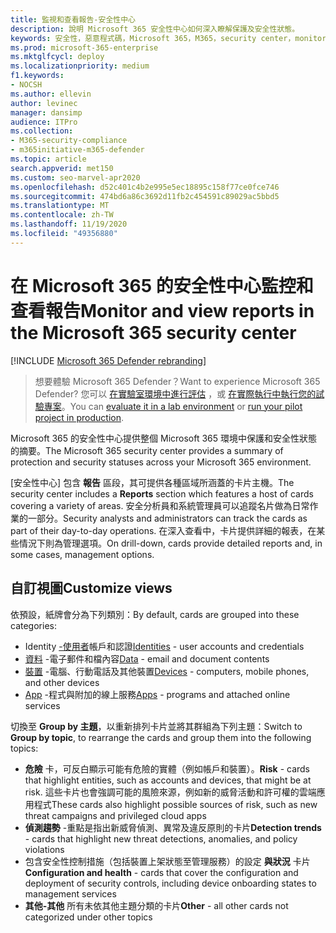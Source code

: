```yaml
---
title: 監視和查看報告-安全性中心
description: 說明 Microsoft 365 安全性中心如何深入瞭解保護及安全性狀態。
keywords: 安全性，惡意程式碼，Microsoft 365，M365，security center，monitor，report，status
ms.prod: microsoft-365-enterprise
ms.mktglfcycl: deploy
ms.localizationpriority: medium
f1.keywords:
- NOCSH
ms.author: ellevin
author: levinec
manager: dansimp
audience: ITPro
ms.collection:
- M365-security-compliance
- m365initiative-m365-defender
ms.topic: article
search.appverid: met150
ms.custom: seo-marvel-apr2020
ms.openlocfilehash: d52c401c4b2e995e5ec18895c158f77ce0fce746
ms.sourcegitcommit: 474bd6a86c3692d11fb2c454591c89029ac5bbd5
ms.translationtype: MT
ms.contentlocale: zh-TW
ms.lasthandoff: 11/19/2020
ms.locfileid: "49356880"
---
```

# <a name="monitor-and-view-reports-in-the-microsoft-365-security-center"></a><span data-ttu-id="529dd-104">在 Microsoft 365 的安全性中心監控和查看報告</span><span class="sxs-lookup"><span data-stu-id="529dd-104">Monitor and view reports in the Microsoft 365 security center</span></span>

[!INCLUDE [Microsoft 365 Defender rebranding](../includes/microsoft-defender.md)]

> <span data-ttu-id="529dd-105">想要體驗 Microsoft 365 Defender？</span><span class="sxs-lookup"><span data-stu-id="529dd-105">Want to experience Microsoft 365 Defender?</span></span> <span data-ttu-id="529dd-106">您可以 [在實驗室環境中進行評估](https://aka.ms/mtp-trial-lab) ，或 [在實際執行中執行您的試驗專案](https://aka.ms/m365d-pilotplaybook)。</span><span class="sxs-lookup"><span data-stu-id="529dd-106">You can [evaluate it in a lab environment](https://aka.ms/mtp-trial-lab) or [run your pilot project in production](https://aka.ms/m365d-pilotplaybook).</span></span>
>

<span data-ttu-id="529dd-107">Microsoft 365 的安全性中心提供整個 Microsoft 365 環境中保護和安全性狀態的摘要。</span><span class="sxs-lookup"><span data-stu-id="529dd-107">The Microsoft 365 security center provides a summary of protection and security statuses across your Microsoft 365 environment.</span></span>

<span data-ttu-id="529dd-108">[安全性中心] 包含 **報告** 區段，其可提供各種區域所涵蓋的卡片主機。</span><span class="sxs-lookup"><span data-stu-id="529dd-108">The security center includes a **Reports** section which features a host of cards covering a variety of areas.</span></span> <span data-ttu-id="529dd-109">安全分析員和系統管理員可以追蹤名片做為日常作業的一部分。</span><span class="sxs-lookup"><span data-stu-id="529dd-109">Security analysts and administrators can track the cards as part of their day-to-day operations.</span></span> <span data-ttu-id="529dd-110">在深入查看中，卡片提供詳細的報表，在某些情況下則為管理選項。</span><span class="sxs-lookup"><span data-stu-id="529dd-110">On drill-down, cards provide detailed reports and, in some cases, management options.</span></span>

## <a name="customize-views"></a><span data-ttu-id="529dd-111">自訂視圖</span><span class="sxs-lookup"><span data-stu-id="529dd-111">Customize views</span></span>

<span data-ttu-id="529dd-112">依預設，紙牌會分為下列類別：</span><span class="sxs-lookup"><span data-stu-id="529dd-112">By default, cards are grouped into these categories:</span></span>
  
* <span data-ttu-id="529dd-113">Identity [-使用者](monitor-and-report-identities.md)帳戶和認證</span><span class="sxs-lookup"><span data-stu-id="529dd-113">[Identities](monitor-and-report-identities.md) - user accounts and credentials</span></span>
* <span data-ttu-id="529dd-114">[資料](monitor-data.md) -電子郵件和檔內容</span><span class="sxs-lookup"><span data-stu-id="529dd-114">[Data](monitor-data.md) - email and document contents</span></span>
* <span data-ttu-id="529dd-115">[裝置](monitor-devices.md) -電腦、行動電話及其他裝置</span><span class="sxs-lookup"><span data-stu-id="529dd-115">[Devices](monitor-devices.md) - computers, mobile phones, and other devices</span></span>
* <span data-ttu-id="529dd-116">[App](monitor-apps.md) -程式與附加的線上服務</span><span class="sxs-lookup"><span data-stu-id="529dd-116">[Apps](monitor-apps.md) - programs and attached online services</span></span>

<span data-ttu-id="529dd-117">切換至 **Group by 主題**，以重新排列卡片並將其群組為下列主題：</span><span class="sxs-lookup"><span data-stu-id="529dd-117">Switch to **Group by topic**, to rearrange the cards and group them into the following topics:</span></span>

* <span data-ttu-id="529dd-118">**危險** 卡，可反白顯示可能有危險的實體（例如帳戶和裝置）。</span><span class="sxs-lookup"><span data-stu-id="529dd-118">**Risk** - cards that highlight entities, such as accounts and devices, that might be at risk.</span></span> <span data-ttu-id="529dd-119">這些卡片也會強調可能的風險來源，例如新的威脅活動和許可權的雲端應用程式</span><span class="sxs-lookup"><span data-stu-id="529dd-119">These cards also highlight possible sources of risk, such as new threat campaigns and privileged cloud apps</span></span>  
* <span data-ttu-id="529dd-120">**偵測趨勢** -重點是指出新威脅偵測、異常及違反原則的卡片</span><span class="sxs-lookup"><span data-stu-id="529dd-120">**Detection trends** - cards that highlight new threat detections, anomalies, and policy violations</span></span>
* <span data-ttu-id="529dd-121">包含安全性控制措施（包括裝置上架狀態至管理服務）的設定 **與狀況** 卡片</span><span class="sxs-lookup"><span data-stu-id="529dd-121">**Configuration and health** - cards that cover the configuration and deployment of security controls, including device onboarding states to management services</span></span>
* <span data-ttu-id="529dd-122">**其他-其他** 所有未依其他主題分類的卡片</span><span class="sxs-lookup"><span data-stu-id="529dd-122">**Other** - all other cards not categorized under other topics</span></span>
